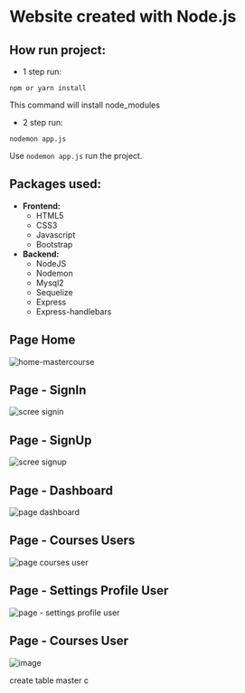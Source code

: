 # Website created with Node.js

## How run project:
- 1 step run: 
```
npm or yarn install
```
This command will install node_modules

- 2 step run: 
```
nodemon app.js
```

Use `nodemon app.js` run the project.

## Packages used:
- **Frontend:**
  - HTML5
  - CSS3
  - Javascript
  - Bootstrap
- **Backend:**
  - NodeJS
  - Nodemon
  - Mysql2
  - Sequelize
  - Express
  - Express-handlebars


## Page Home
![home-mastercourse](https://user-images.githubusercontent.com/67030481/236507772-0b649e1c-b56a-4067-9bf1-c1fe6b83fdb4.png)

## Page - SignIn
![scree signin](https://user-images.githubusercontent.com/67030481/236531849-453c955f-5e64-45b4-a3d9-9466257e0676.png)

## Page - SignUp
![scree signup](https://user-images.githubusercontent.com/67030481/236533108-c913d009-de49-4063-9cac-974c83f51be6.png)

## Page - Dashboard
![page dashboard](https://github.com/Wiliami/nodejs-website/assets/67030481/fefcc0aa-dd95-4cee-88dc-988635da2315)

## Page - Courses Users
![page courses user](https://github.com/Wiliami/nodejs-website/assets/67030481/376407aa-2415-4d95-8318-6a62bf47ff1a)

## Page - Settings Profile User
![page - settings profile user](https://github.com/Wiliami/nodejs-website/assets/67030481/0eb8ff8e-a9f2-4b9b-b69a-1caabc47a483)

## Page - Courses User 
![image](https://github.com/Wiliami/nodejs-website/assets/67030481/20745f86-156d-410d-af98-cec62e5ffdab)


create table master c
